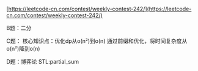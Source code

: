 [https://leetcode-cn.com/contest/weekly-contest-242/](https://leetcode-cn.com/contest/weekly-contest-242/)

B题：二分

C题：
核心知识点：优化dp从o(n²)到o(n)
通过前缀和优化，将时间复杂度从o(n²)降到o(n)


D题：博弈论
STL:partial_sum